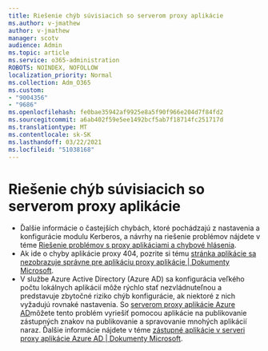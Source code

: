 ```yaml
---
title: Riešenie chýb súvisiacich so serverom proxy aplikácie
ms.author: v-jmathew
author: v-jmathew
manager: scotv
audience: Admin
ms.topic: article
ms.service: o365-administration
ROBOTS: NOINDEX, NOFOLLOW
localization_priority: Normal
ms.collection: Adm_O365
ms.custom:
- "9004356"
- "9686"
ms.openlocfilehash: fe0bae35942af9925e8a5f90f966e204d7f84fd2
ms.sourcegitcommit: a6ab402f59e5ee1492bcf5ab7f18714fc251717d
ms.translationtype: MT
ms.contentlocale: sk-SK
ms.lasthandoff: 03/22/2021
ms.locfileid: "51038168"
---
```

# <a name="troubleshoot-errors-related-to-application-proxy"></a>Riešenie chýb súvisiacich so serverom proxy aplikácie

- Ďalšie informácie o častejších chybách, ktoré pochádzajú z nastavenia a konfigurácie modulu Kerberos, a návrhy na riešenie problémov nájdete v téme [Riešenie problémov s proxy aplikáciami a chybové hlásenia](https://docs.microsoft.com/azure/active-directory/manage-apps/application-proxy-troubleshoot#kerberos-errors).
- Ak ide o chyby aplikácie proxy 404, pozrite si tému [stránka aplikácie sa nezobrazuje správne pre aplikáciu proxy aplikácie | Dokumenty Microsoft](https://docs.microsoft.com/azure/active-directory/manage-apps/application-proxy-page-appearance-broken-problem).
- V službe Azure Active Directory (Azure AD) sa konfigurácia veľkého počtu lokálnych aplikácií môže rýchlo stať nezvládnuteľnou a predstavuje zbytočné riziko chýb konfigurácie, ak niektoré z nich vyžadujú rovnaké nastavenia. So [serverom proxy aplikácie Azure AD](https://docs.microsoft.com/azure/active-directory/manage-apps/application-proxy)môžete tento problém vyriešiť pomocou aplikácie na publikovanie zástupných znakov na publikovanie a spravovanie mnohých aplikácií naraz. Ďalšie informácie nájdete v téme [zástupné aplikácie v serveri proxy aplikácie Azure AD | Dokumenty Microsoft](https://docs.microsoft.com/azure/active-directory/manage-apps/application-proxy-wildcard).

